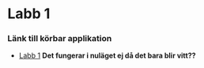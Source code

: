 Labb 1
======================


### Länk till körbar applikation

- [Labb 1](http://mianygren.nu/webbprogrammerare/WebbteknikII/Laboration1/)
**Det fungerar i nuläget ej då det bara blir vitt??**